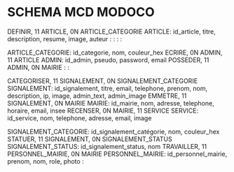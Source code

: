 # SCHEMA MCD MODOCO

DEFINIR, 11 ARTICLE, 0N ARTICLE_CATEGORIE
ARTICLE: id_article, titre, description, resume, image, auteur
:
:
:
:

ARTICLE_CATEGORIE: id_categorie, nom, couleur_hex
ECRIRE, 0N ADMIN, 11 ARTICLE
ADMIN: id_admin, pseudo, password, email
POSSEDER, 11 ADMIN, 0N MAIRIE
:
:

CATEGORISER, 11 SIGNALEMENT, 0N SIGNALEMENT_CATEGORIE
SIGNALEMENT: id_signalement, titre, email, telephone, prenom, nom, description, ip, image, admin_text, admin_image
EMMETRE, 11 SIGNALEMENT, 0N MAIRIE
MAIRIE: id_mairie, nom, adresse, telephone, horaire, email, insee
RECENSER, 0N MAIRIE, 11 SERVICE
SERVICE: id_service, nom, telephone, adresse, email, image

SIGNALEMENT_CATEGORIE: id_signalement_catégorie, nom, couleur_hex
STATUER, 11 SIGNALEMENT, 0N SIGNALEMENT_STATUS
SIGNALEMENT_STATUS: id_signalement_status, nom
TRAVAILLER, 11 PERSONNEL_MAIRIE, 0N MAIRIE
PERSONNEL_MAIRIE: id_personnel_mairie, prenom, nom, role, photo
:
